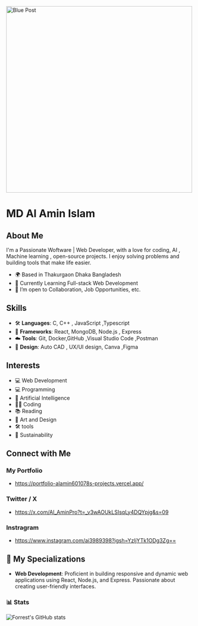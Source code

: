

<!--
**alamin601078/alamin601078** is a ✨ _special_ ✨ repository because its `README.md` (this file) appears on your GitHub profile.

Here are some ideas to get you started:

- 🔭 I’m currently working on ...
- 🌱 I’m currently learning ...
- 👯 I’m looking to collaborate on ...
- 🤔 I’m looking for help with ...
- 💬 Ask me about ...
- 📫 How to reach me: ...
- 😄 Pronouns: ...
- ⚡ Fun fact: ...
-->

<img src="images/svg/Blue%20Post.svg" alt="Blue Post" height="500">

# MD Al Amin Islam

## About Me
I'm a Passionate Woftware | Web Developer, with a love for coding, AI , Machine learning , open-source projects. I enjoy solving problems and building tools that make life easier.

- 🌍 Based in Thakurgaon Dhaka Bangladesh
- 🌱 Currently Learning Full-stack Web Development
- 💼 I’m open to Collaboration, Job Opportunities, etc.

## Skills

- 🛠️ **Languages**:  C, C++ , JavaScript ,Typescript
- 🔧 **Frameworks**:  React, MongoDB, Node.js , Express
- ☁️ **Tools**:  Git, Docker,GitHub ,Visual Studio Code ,Postman 
- 🎨 **Design**:  Auto CAD , UX/UI design, Canva ,Figma




## Interests
- 💻 Web Development
- 💻 Programming
- 🤖 Artificial Intelligence
- 🧑‍💻 Coding
- 📚 Reading
- 🎨 Art and Design
- 🛠️ tools
- 🌱 Sustainability



## Connect with Me
### My Portfolio 
- https://portfolio-alamin601078s-projects.vercel.app/
### Twitter / X
- https://x.com/Al_AminPro?t=_v3wAOUkLSIsqLy4DQYpjg&s=09
### Instragram
- https://www.instagram.com/ai3989398?igsh=YzljYTk1ODg3Zg==



## 📌 My Specializations

- **Web Development**: Proficient in building responsive and dynamic web applications using React, Node.js, and Express. Passionate about creating user-friendly interfaces.


### 📊 Stats

![Forrest's GitHub stats](https://github-readme-stats.vercel.app/api?username=alamin601078&show_icons=true&theme=gruvbox)
